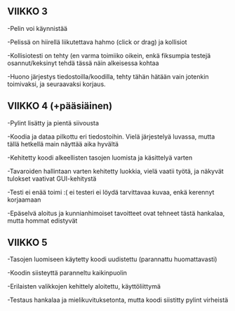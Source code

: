 ## VIIKKO 3

-Pelin voi käynnistää

-Pelissä on hiirellä liikutettava hahmo (click or drag) ja kollisiot

-Kollisiotesti on tehty (en varma toimiiko oikein, enkä fiksumpia testejä osannut/keksinyt tehdä tässä näin alkeisessa kohtaa

-Huono järjestys tiedostoilla/koodilla, tehty tähän hätään vain jotenkin toimivaksi, ja seuraavaksi korjaus.

## VIIKKO 4 (+pääsiäinen)

-Pylint lisätty ja pientä siivousta

-Koodia ja dataa pilkottu eri tiedostoihin. Vielä järjestelyä luvassa, mutta tällä hetkellä main näyttää aika hyvältä

-Kehitetty koodi alkeellisten tasojen luomista ja käsittelyä varten

-Tavaroiden hallintaan varten kehitetty luokkia, vielä vaatii työtä, ja näkyvät tulokset vaativat GUI-kehitystä

-Testi ei enää toimi :( ei testeri ei löydä tarvittavaa kuvaa, enkä kerennyt korjaamaan

-Epäselvä aloitus ja kunnianhimoiset tavoitteet ovat tehneet tästä hankalaa, mutta hommat edistyvät

## VIIKKO 5

-Tasojen luomiseen käytetty koodi uudistettu (parannattu huomattavasti)

-Koodin siisteyttä paranneltu kaikinpuolin

-Erilaisten valikkojen kehittely aloitettu, käyttöliittymä

-Testaus hankalaa ja mielikuvituksetonta, mutta koodi siistitty pylint virheistä